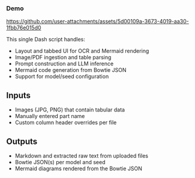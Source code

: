 
### Demo
https://github.com/user-attachments/assets/5d00109a-3673-4019-aa30-1fbb76e015d0

This single Dash script handles:

- Layout and tabbed UI for OCR and Mermaid rendering
- Image/PDF ingestion and table parsing
- Prompt construction and LLM inference
- Mermaid code generation from Bowtie JSON
- Support for model/seed configuration

## Inputs

- Images (JPG, PNG) that contain tabular data
- Manually entered part name
- Custom column header overrides per file

## Outputs

- Markdown and extracted raw text from uploaded files
- Bowtie JSON(s) per model and seed
- Mermaid diagrams rendered from the Bowtie JSON
